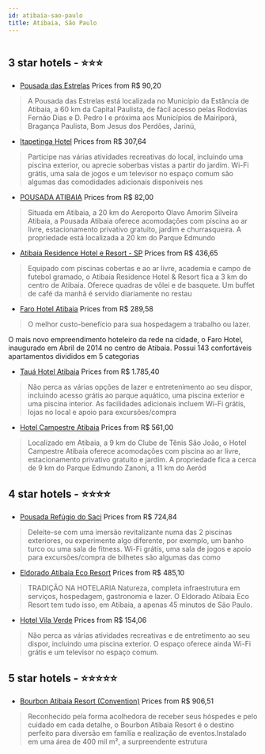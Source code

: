 ```yaml
---
id: atibaia-sao-paulo
title: Atibaia, São Paulo
---
```


<center><img src="https://novo-hu.s3.amazonaws.com/reservas/ota/prod/hotel/352/bourbon-atibaia-resort-convention-001_20200424174117.jpg" alt="" /></center>


##  3 star hotels - ⭐️⭐️⭐️

-    [Pousada das Estrelas](https://us.hurb.com/hotels/atibaia/pousada-das-estrelas-HT-DNHG?cmp=18055) Prices from R$ 90,20
   > A Pousada das Estrelas está localizada no Município da Estância de Atibaia, a 60 km da Capital Paulista, de fácil acesso pelas Rodovias Fernão Dias e D. Pedro I e próxima aos Municípios de Mairiporã, Bragança Paulista, Bom Jesus dos Perdões, Jarinú, 
-    [Itapetinga Hotel](https://us.hurb.com/hotels/atibaia/itapetinga-hotel-HT-XVWD?cmp=18055) Prices from R$ 307,64
   > Participe nas várias atividades recreativas do local, incluindo uma piscina exterior, ou aprecie soberbas vistas a partir do jardim. Wi-Fi grátis, uma sala de jogos e um televisor no espaço comum são algumas das comodidades adicionais disponíveis nes
-    [POUSADA ATIBAIA](https://us.hurb.com/hotels/atibaia/pousada-atibaia-HT-H9AP?cmp=18055) Prices from R$ 82,00
   > Situada em Atibaia, a 20 km do Aeroporto Olavo Amorim Silveira Atibaia, a Pousada Atibaia oferece acomodações com piscina ao ar livre, estacionamento privativo gratuito, jardim e churrasqueira. A propriedade está localizada a 20 km do Parque Edmundo 
-    [Atibaia Residence Hotel e Resort - SP](https://us.hurb.com/hotels/atibaia/atibaia-residence-hotel-e-resort-sp-HT-OSCQ?cmp=18055) Prices from R$ 436,65
   > Equipado com piscinas cobertas e ao ar livre, academia e campo de futebol gramado, o Atibaia Residence Hotel & Resort fica a 3 km do centro de Atibaia. Oferece quadras de vôlei e de basquete. Um buffet de café da manhã é servido diariamente no restau
-    [Faro Hotel Atibaia](https://us.hurb.com/hotels/atibaia/faro-hotel-atibaia-HT-5G0P?cmp=18055) Prices from R$ 289,58
   > O melhor custo-benefício para sua hospedagem a trabalho ou lazer.O mais novo empreendimento hoteleiro da rede na cidade, o Faro Hotel, inaugurado em Abril de 2014 no centro de Atibaia. Possui 143 confortáveis apartamentos divididos em 5 categorias 
-    [Tauá Hotel Atibaia](https://us.hurb.com/hotels/atibaia/taua-hotel-atibaia-HT-ZXF8?cmp=18055) Prices from R$ 1.785,40
   > Não perca as várias opções de lazer e entretenimento ao seu dispor, incluindo acesso grátis ao parque aquático, uma piscina exterior e uma piscina interior. As facilidades adicionais incluem Wi-Fi grátis, lojas no local e apoio para excursões/compra 
-    [Hotel Campestre Atibaia](https://us.hurb.com/hotels/atibaia/hotel-campestre-atibaia-HT-0YQ8?cmp=18055) Prices from R$ 561,00
   > Localizado em Atibaia, a 9 km do Clube de Tênis São João, o Hotel Campestre Atibaia oferece acomodações com piscina ao ar livre, estacionamento privativo gratuito e jardim. A propriedade fica a cerca de 9 km do Parque Edmundo Zanoni, a 11 km do Aeród

##  4 star hotels - ⭐️⭐️⭐️⭐️

-    [Pousada Refúgio do Saci](https://us.hurb.com/hotels/atibaia/pousada-refugio-do-saci-HT-ADHM?cmp=18055) Prices from R$ 724,84
   > Deleite-se com uma imersão revitalizante numa das 2 piscinas exteriores, ou experimente algo diferente, por exemplo, um banho turco ou uma sala de fitness. Wi-Fi grátis, uma sala de jogos e apoio para excursões/compra de bilhetes são algumas das como
-    [Eldorado Atibaia Eco Resort](https://us.hurb.com/hotels/atibaia/eldorado-atibaia-eco-resort-HT-QW19?cmp=18055) Prices from R$ 485,10
   > TRADIÇÃO NA HOTELARIA
Natureza, completa infraestrutura em serviços, hospedagem, gastronomia e lazer.
O Eldorado Atibaia Eco Resort tem tudo isso, em Atibaia, a apenas 45 minutos de São Paulo.
-    [Hotel Vila Verde](https://us.hurb.com/hotels/atibaia/hotel-vila-verde-HT-HJ3U?cmp=18055) Prices from R$ 154,06
   > Não perca as várias atividades recreativas e de entretimento ao seu dispor, incluindo uma piscina exterior. O espaço oferece ainda Wi-Fi grátis e um televisor no espaço comum.

##  5 star hotels - ⭐️⭐️⭐️⭐️⭐️

-    [Bourbon Atibaia Resort (Convention)](https://us.hurb.com/hotels/atibaia/bourbon-atibaia-resort-convention-HT-8VSI?cmp=18055) Prices from R$ 906,51
   > Reconhecido pela forma acolhedora de receber seus hóspedes e pelo cuidado em cada detalhe, o Bourbon Atibaia Resort é o destino perfeito para diversão em família e realização de eventos.Instalado em uma área de 400 mil m², a surpreendente estrutura 
